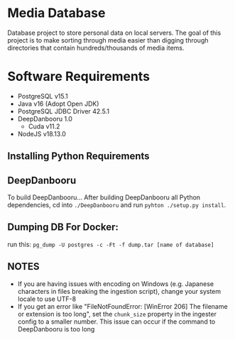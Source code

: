 # Media Database
Database project to store personal data on local servers. The goal of this project is to make sorting through media easier than digging through directories that contain hundreds/thousands of media items.

# Software Requirements
 - PostgreSQL v15.1
 - Java v16 (Adopt Open JDK)
 - PostgreSQL JDBC Driver 42.5.1
 - DeepDanbooru 1.0
   - Cuda v11.2
 - NodeJS v18.13.0

## Installing Python Requirements

## DeepDanbooru
To build DeepDanbooru...
After building DeepDanbooru all Python dependencies, cd into `./DeepDanbooru` and run `pyhton ./setup.py install`. 

## Dumping DB For Docker:
run this:
`pg_dump -U postgres -c -Ft -f dump.tar [name of database]`

## NOTES
 - If you are having issues with encoding on Windows (e.g. Japanese characters in files breaking the ingestion script), change your system locale to use UTF-8
 - If you get an error like "FileNotFoundError: [WinError 206] The filename or extension is too long", set the `chunk_size` property in the ingester config to a smaller
  number. This issue can occur if the command to DeepDanbooru is too long